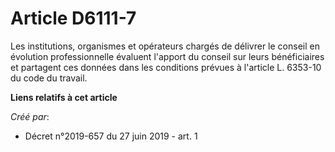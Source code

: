 # Article D6111-7

Les institutions, organismes et opérateurs chargés de délivrer le conseil en évolution professionnelle évaluent l'apport du
conseil sur leurs bénéficiaires et partagent ces données dans les conditions prévues à l'article L. 6353-10 du code du
travail.

**Liens relatifs à cet article**

_Créé par_:

  - Décret n°2019-657 du 27 juin 2019 - art. 1
